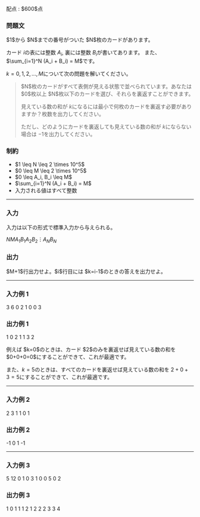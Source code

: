 
<div>

<span>

<span>

<p>
配点 : $600$点
</p>

<div>

<section>

### **問題文**

<p>
$1$から $N$までの番号がついた $N$枚のカードがあります。

カード $i$の表には整数 $A_i$, 裏には整数 $B_i$が書いてあります。  また、$\sum_{i=1}^N (A_i + B_i) = M$です。

$k=0,1,2,...,M$について次の問題を解いてください。
</p>

<blockquote>

<p>
$N$枚のカードがすべて表側が見える状態で並べられています。あなたは $0$枚以上 $N$枚以下のカードを選び、それらを裏返すことができます。

見えている数の和が $k$になるには最小で何枚のカードを裏返す必要がありますか？枚数を出力してください。

ただし、どのようにカードを裏返しても見えている数の和が $k$にならない場合は $-1$を出力してください。
</p>

</blockquote>

</section>

</div>

<div>

<section>

### **制約**

<ul>

<li>
$1 \leq N \leq 2 \times 10^5$
</li>

<li>
$0 \leq M \leq 2 \times 10^5$
</li>

<li>
$0 \leq A_i, B_i \leq M$
</li>

<li>
$\sum_{i=1}^N (A_i + B_i) = M$
</li>

<li>
入力される値はすべて整数 
</li>

</ul>

</section>

</div>

---

<div>

<div>

<section>

### **入力**

<p>
入力は以下の形式で標準入力から与えられる。
</p>

<div>

$N$$M$$A_1$$B_1$$A_2$$B_2$$\vdots$$A_N$$B_N$
</div>

</section>

</div>

<div>

<section>

### **出力**

<p>
$M+1$行出力せよ。$i$行目には $k=i-1$のときの答えを出力せよ。
</p>

</section>

</div>

</div>

---

<div>

<section>

### **入力例 1**

<div>

3 6
0 2
1 0
0 3

</div>

</section>

</div>

<div>

<section>

### **出力例 1**

<div>

1
0
2
1
1
3
2

</div>

<p>
例えば $k=0$のときは、カード $2$のみを裏返せば見えている数の和を $0+0+0=0$にすることができて、これが最適です。

また、$k=5$のときは、すべてのカードを裏返せば見えている数の和を $2+0+3=5$にすることができて、これが最適です。
</p>

</section>

</div>

---

<div>

<section>

### **入力例 2**

<div>

2 3
1 1
0 1

</div>

</section>

</div>

<div>

<section>

### **出力例 2**

<div>

-1
0
1
-1

</div>

</section>

</div>

---

<div>

<section>

### **入力例 3**

<div>

5 12
0 1
0 3
1 0
0 5
0 2

</div>

</section>

</div>

<div>

<section>

### **出力例 3**

<div>

1
0
1
1
1
2
1
2
2
2
3
3
4

</div>

</section>

</div>

</span>

</span>

</div>
